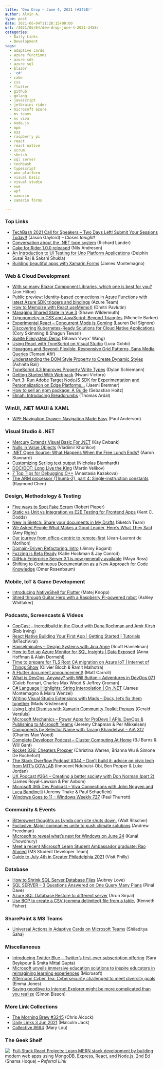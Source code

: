 ```yaml
---
title: 'Dew Drop – June 4, 2021 (#3458)'
author: Alvin A.
type: post
date: 2021-06-04T11:28:15+00:00
url: /2021/06/04/dew-drop-june-4-2021-3458/
categories:
  - Daily Links
  - Development
tags:
  - adaptive cards
  - azure functions
  - azure sdk
  - azure sql
  - blazor
  - 'c#'
  - cake
  - css
  - flutter
  - github
  - golang
  - javascript
  - jetbrains rider
  - microsoft azure
  - ms teams
  - ms viva
  - node.js
  - npm
  - oss
  - raspberry pi
  - react
  - react native
  - scrum
  - sketch
  - sql server
  - techbash
  - typescript
  - uno platform
  - visual basic
  - visual studio
  - vue
  - wpf
  - xamarin
  - xamarin forms

---
```

### <a name="top"></a>Top Links

  * <a href="https://www.jasongaylord.com/blog/2021/06/03/call-for-speakers-techbash-2021-two-days-left" target="_blank" rel="noopener">TechBash 2021 Call for Speakers &#8211; Two Days Left! Submit Your Sessions Today!!</a> (Jason Gaylord) _&#8211; Closes tonight!_
  * <a href="https://devblogs.microsoft.com/dotnet/conversation-about-the-net-type-system/?WT.mc_id=DOP-MVP-4025064" target="_blank" rel="noopener">Conversation about the .NET type system</a> (Richard Lander)
  * <a href="https://cakebuild.net/blog/2021/06/cake-rider-1.0.0-released" target="_blank" rel="noopener">Cake for Rider 1.0.0 released</a> (Nils Andresen)
  * <a href="https://platform.uno/blog/an-introduction-to-unit-testing-for-uno-platform-applications/" target="_blank" rel="noopener">An Introduction to UI Testing for Uno Platform Applications</a> (Delphin Susai Raj & Sakshi Shukla)
  * <a href="https://devblogs.microsoft.com/xamarin/building-beautiful-apps-with-xamarin-forms/?WT.mc_id=DOP-MVP-4025064" target="_blank" rel="noopener">Building beautiful apps with Xamarin.Forms</a> (James Montemagno)



### <a name="web"></a>Web & Cloud Development

  * <a href="https://jonhilton.net/choosing-a-blazor-component-library/" target="_blank" rel="noopener">With so many Blazor Component Libraries, which one is best for you?</a> (Jon Hilton)
  * <a href="https://azure.microsoft.com/en-us/updates/public-preview-identitybased-connections-in-azure-functions-with-latest-azure-sdk-triggers-and-bindings/?WT.mc_id=DOP-MVP-4025064" target="_blank" rel="noopener">Public preview: Identity-based connections in Azure Functions with latest Azure SDK triggers and bindings</a> (Azure Team)
  * <a href="https://dmitripavlutin.com/react-usememo-hook/" target="_blank" rel="noopener">How to Memoize with React.useMemo()</a> (Dmitri Pavlutin)
  * <a href="https://smashingmagazine.com/2021/06/managing-shared-state-vue3/" target="_blank" rel="noopener">Managing Shared State In Vue 3</a> (Shawn Wildermuth)
  * <a href="http://feedproxy.google.com/~r/tympanus/~3/vR1zyMHn0Ck/" target="_blank" rel="noopener">Trigonometry in CSS and JavaScript: Beyond Triangles</a> (Michelle Barker)
  * <a href="https://www.grapecity.com/blogs/experimental-react-concurrent-mode-is-coming" target="_blank" rel="noopener">Experimental React &#8211; Concurrent Mode is Coming</a> (Lauren Del Signore)
  * <a href="https://tanzu.vmware.com/content/home-page/kubernetes-ready-solutions-for-cloud-native-applications" target="_blank" rel="noopener">Discovering Kubernetes-Ready Solutions for Cloud Native Applications</a> (Cory Skimming & Shagun Tewari)
  * <a href="https://github.com/sw-yx/svelte-filesystem-demo" target="_blank" rel="noopener">Svelte Filesystem Demo</a> (Shawn &#8216;swyx&#8217; Wang)
  * <a href="https://medium.com/@lucavgobbi/using-react-with-typescript-on-visual-studio-39cd0a77fdd2" target="_blank" rel="noopener">Using React with TypeScript on Visual Studio</a> (Luca Gobbi)
  * <a href="https://css-tricks.com/hexagons-and-beyond-flexible-responsive-grid-patterns-sans-media-queries/" target="_blank" rel="noopener">Hexagons and Beyond: Flexible, Responsive Grid Patterns, Sans Media Queries</a> (Temani Afif)
  * <a href="https://www.telerik.com/blogs/understanding-dom-style-property-to-create-dynamic-styles" target="_blank" rel="noopener">Understanding the DOM Style Property to Create Dynamic Styles</a> (Ashnita Bali)
  * <a href="https://www.infoq.com/news/2021/06/typescript-4-3-property-write/?utm_campaign=infoq_content&utm_source=infoq&utm_medium=feed&utm_term=global" target="_blank" rel="noopener">TypeScript 4.3 Improves Property Write Types</a> (Dylan Schiemann)
  * <a href="https://smashingmagazine.com/2021/06/getting-started-webpack/" target="_blank" rel="noopener">Getting Started With Webpack</a> (Nwani Victory)
  * <a href="https://medium.com/adobetech/part-3-run-adobe-target-nodejs-sdk-for-experimentation-and-personalization-on-edge-platforms-5c9a7bd80a0?source=rss----9342990108af---4" target="_blank" rel="noopener">Part 3: Run Adobe Target NodeJS SDK for Experimentation and Personalization on Edge Platforms…</a> (Jaemi Bremner)
  * <a href="https://hoitz.medium.com/how-to-sell-an-npm-package-a-guide-562a3d03fa9c?source=rss-30fa4c13ed9------2" target="_blank" rel="noopener">How to sell an npm package: A Guide</a> (Sebastian Hoitz)
  * <a href="https://blog.elmah.io/introducing-breadcrumbs/" target="_blank" rel="noopener">Elmah: Introducing Breadcrumbs</a> (Thomas Ardal)



### <a name="silverlight"></a>WinUI, .NET MAUI & XAML

  * <a href="https://www.syncfusion.com/blogs/post/wpf-navigation-drawer-navigation-made-easy.aspx" target="_blank" rel="noopener">WPF Navigation Drawer: Navigation Made Easy</a> (Paul Anderson)



### <a name="dotnet"></a>Visual Studio & .NET

  * <a href="http://www.i-programmer.info/news/89-net/14618-mercury-extends-visual-basic-for-net.html" target="_blank" rel="noopener">Mercury Extends Visual Basic For .NET</a> (Kay Ewbank)
  * <a href="https://enterprisecraftsmanship.com/posts/nulls-in-value-objects/" target="_blank" rel="noopener">Nulls in Value Objects</a> (Vladimir Khorikov)
  * <a href="https://aaronstannard.com/dotnetoss-free-lunch-ends/" target="_blank" rel="noopener">.NET Open Source: What Happens When the Free Lunch Ends?</a> (Aaron Stannard)
  * <a href="https://nblumhardt.com/2021/06/customize-serilog-text-output/" target="_blank" rel="noopener">Customizing Serilog text output</a> (Nicholas Blumhardt)
  * <a href="https://www.telerik.com/blogs/doc-dot-long-live-king" target="_blank" rel="noopener">DOC/DOT: Long Live the King</a> (Martin Velikov)
  * <a href="https://blog.jetbrains.com/clion/2021/06/7-top-tips-for-debugging-cpp/" target="_blank" rel="noopener">7 Top Tips for Debugging C++</a> (Anastasia Kazakova)
  * <a href="https://devblogs.microsoft.com/oldnewthing/20210603-00/?p=105276" target="_blank" rel="noopener">The ARM processor (Thumb-2), part 4: Single-instruction constants</a> (Raymond Chen)



### <a name="design"></a>Design, Methodology & Testing

  * <a href="https://www.scrum.org/resources/blog/five-ways-spot-fake-scrum" target="_blank" rel="noopener">Five ways to Spot Fake Scrum</a> (Robert Pieper)
  * <a href="https://kentcdodds.com/blog/static-vs-unit-vs-integration-vs-e2e-tests" target="_blank" rel="noopener">Static vs Unit vs Integration vs E2E Testing for Frontend Apps</a> (Kent C. Dodds)
  * <a href="https://www.sketch.com/blog/2021/06/03/new-in-sketch-share-documents-in-my-drafts/" target="_blank" rel="noopener">New in Sketch: Share your documents in My Drafts</a> (Sketch Team)
  * <a href="https://blog.trello.com/we-asked-people-what-makes-a-good-leader-heres-what-they-said" target="_blank" rel="noopener">We Asked People What Makes a Good Leader, Here’s What They Said</a> (Amy Rigby)
  * <a href="https://www.docker.com/blog/our-journey-from-office-centric-to-remote-first/" target="_blank" rel="noopener">Our journey from office-centric to remote-first</a> (Jean-Laurent de Morlhon)
  * <a href="http://feedproxy.google.com/~r/GrabBagOfT/~3/JXXw8hqbqTA/" target="_blank" rel="noopener">Domain-Driven Refactoring: Intro</a> (Jimmy Bogard)
  * <a href="https://blog.golang.org/fuzz-beta" target="_blank" rel="noopener">Fuzzing is Beta Ready</a> (Katie Hockman & Jay Conrod)
  * <a href="https://github.blog/2021-06-03-github-enterprise-server-3-1-is-now-generally-available/" target="_blank" rel="noopener">GitHub Enterprise Server 3.1 is now generally available</a> (Maya Ross)
  * <a href="https://www.infoq.com/articles/continuous-documentation/?utm_campaign=infoq_content&utm_source=infoq&utm_medium=feed&utm_term=global" target="_blank" rel="noopener">Shifting to Continuous Documentation as a New Approach for Code Knowledge</a> (Omer Rosenbaum)



### <a name="mobile"></a>Mobile, IoT & Game Development

  * <a href="https://matejknopp.com/post/introducing-nativeshell/" target="_blank" rel="noopener">Introducing NativeShell for Flutter</a> (Matej Knopp)
  * <a href="https://www.raspberrypi.org/blog/shred-through-guitar-hero-with-a-raspberry-pi-powered-robot/" target="_blank" rel="noopener">Shred through Guitar Hero with a Raspberry Pi-powered robot</a> (Ashley Whittaker)



### <a name="podcasts"></a>Podcasts, Screencasts & Videos

  * <a href="https://cppcast.libsyn.com/incredibuild-in-the-cloud-with-dana-rochman-and-amir-kirsh" target="_blank" rel="noopener">CppCast &#8211; Incredibuild in the Cloud with Dana Rochman and Amir Kirsh</a> (Rob Irving)
  * <a href="http://www.youtube.com/watch?v=nUrVf0OnliY" target="_blank" rel="noopener">React Native Building Your First App | Getting Started | Tutorials</a> (MTechViral)
  * <a href="https://www.hanselminutes.com" target="_blank" rel="noopener">Hanselminutes &#8211; Design Systems with Jina Anne</a> (Scott Hanselman)
  * <a href="https://channel9.msdn.com/Shows/Data-Exposed/How-to-Set-up-Azure-Monitor-for-SQL-Insights?WT.mc_id=DOP-MVP-4025064" target="_blank" rel="noopener">How to Set up Azure Monitor for SQL Insights | Data Exposed</a> (Anna Hoffman & Alain Dormehl)
  * <a href="https://channel9.msdn.com/Shows/Internet-of-Things-Show/Time-to-prepare-for-TLS-Root-CA-migration-on-Azure-IoT?WT.mc_id=DOP-MVP-4025064" target="_blank" rel="noopener">Time to prepare for TLS Root CA migration on Azure IoT | Internet of Things Show</a> (Olivier Bloch & Ramit Malhotra)
  * <a href="https://www.youtube.com/watch?v=nZ9pWg_QOwM&ab_channel=SuperDeclarative%21" target="_blank" rel="noopener">A Flutter document announcement!</a> (Matt Carroll)
  * <a href="https://devchat.tv/adventures-in-devops/what-is-devops-anway-with-will-button-devops-071/" target="_blank" rel="noopener">What is DevOps, Anyway? with Will Button &#8211; Adventures in DevOps 071</a> (Caleb Fornari, Charles Max Wood & Jeffrey Groman)
  * <a href="https://channel9.msdn.com/Shows/On-NET/C-Language-Highlights-String-Interpolation?WT.mc_id=DOP-MVP-4025064" target="_blank" rel="noopener">C# Language Highlights: String Interpolation | On .NET</a> (James Montemagno & Maira Wenzel)
  * <a href="http://www.youtube.com/watch?v=hrZKnDP8b4c" target="_blank" rel="noopener">Writing Visual Studio Extensions with Mads &#8211; Docs, let&#8217;s fix them together</a> (Mads Kristensen)
  * <a href="https://www.youtube.com/watch?v=QlS0CuMEwdw" target="_blank" rel="noopener">Using Light Dismiss with Xamarin Community Toolkit Popups</a> (Gerald Versluis)
  * <a href="http://www.youtube.com/watch?v=-dwZnmqKk70" target="_blank" rel="noopener">Microsoft Mechanics &#8211; Power Apps for ProDevs | APIs, DevOps & Publishing to Microsoft Teams</a> (Jeremy Chapman & Per Mikkelsen)
  * <a href="https://devchat.tv/adventures-in-angular/components-by-selector-name-with-tarang-khandelwal-aia-312/" target="_blank" rel="noopener">Components by Selector Name with Tarang Khandelwal &#8211; AiA 312</a> (Charles Max Wood)
  * <a href="https://completedeveloperpodcast.com/cluster-computing-at-home/?utm_source=rss&utm_medium=rss&utm_campaign=cluster-computing-at-home" target="_blank" rel="noopener">Complete Developer Podcast &#8211; Cluster Computing At Home</a> (BJ Burns & Will Gant)
  * <a href="http://relay.fm/rocket/336" target="_blank" rel="noopener">Rocket 336: Cheaters Prosper</a> (Christina Warren, Brianna Wu & Simone De Rochefort)
  * <a href="https://stackoverflow.blog/2021/06/04/podcast-344-dont-build-it-advice-on-civic-tech-from-mits-gov-lab/" target="_blank" rel="noopener">The Stack Overflow Podcast #344 &#8211; Don&#8217;t build it: advice on civic tech from MIT&#8217;s GOV/LAB</a> (Innocent Ndubuisi-Obi, Ben Popper & Luke Jordan)
  * <a href="https://uxpodcast.com/264-creating-better-society-don-norman/" target="_blank" rel="noopener">UX Podcast #264 &#8211; Creating a better society with Don Norman (part 2)</a> (James Royal-Lawson & Per Axbom)
  * <a href="https://www.m365devpodcast.com/e/viva-connections-with-john-nguyen-and-luca-bandinelli/" target="_blank" rel="noopener">Microsoft 365 Dev Podcast &#8211; Viva Connections with John Nguyen and Luca Bandinelli</a> (Jeremy Thake & Paul Schaeflein)
  * <a href="https://www.thurrott.com/podcasts/windows-weekly/250767/windows-goes-to-11-windows-weekly-727" target="_blank" rel="noopener">Windows Goes to 11 – Windows Weekly 727</a> (Paul Thurrott)



### <a name="events"></a>Community & Events

  * <a href="https://www.linkedin.com/pulse/bittersweet-thoughts-lyndacom-site-shuts-down-walt-ritscher/" target="_blank" rel="noopener">Bittersweet thoughts as Lynda.com site shuts down.</a> (Walt Ritscher)
  * <a href="https://www.axios.com/alliance-climate-solutions-amazon-netflix-ef70bac3-af54-4189-b727-404834d21a36.html" target="_blank" rel="noopener">Exclusive: Major companies unite to push climate solutions</a> (Andrew Freedman)
  * <a href="http://feedproxy.google.com/~r/kunal2383/~3/PIf3kC3DSuE/next-version-of-windows.html" target="_blank" rel="noopener">Microsoft to reveal what&#8217;s next for Windows on June 24</a> (Kunal Chowdhury)
  * <a href="https://techcommunity.microsoft.com/t5/student-developer-blog/meet-a-recent-microsoft-learn-student-ambassador-graduate-rao/ba-p/2414361?WT.mc_id=DOP-MVP-4025064" target="_blank" rel="noopener">Meet a recent Microsoft Learn Student Ambassador graduate: Rao Ahmed</a> (MS Student Developer Team)
  * <a href="https://www.visitphilly.com/articles/philadelphia/fourth-of-july-in-philadelphia-wawa-welcome-america/" target="_blank" rel="noopener">Guide to July 4th in Greater Philadelphia 2021</a> (Visit Philly)



### <a name="sql"></a>Database

  * <a href="http://feedproxy.google.com/~r/MSSQLTips-LatestSqlServerTips/~3/I8liyYUWN_w/" target="_blank" rel="noopener">How to Shrink SQL Server Database Files</a> (Aubrey Love)
  * <a href="https://blog.sqlauthority.com/2021/06/04/sql-server-3-questions-answered-on-one-query-many-plans/?utm_source=rss&utm_medium=rss&utm_campaign=sql-server-3-questions-answered-on-one-query-many-plans" target="_blank" rel="noopener">SQL SERVER – 3 Questions Answered on One Query Many Plans</a> (Pinal Dave)
  * <a href="https://www.sqlservercentral.com/blogs/azure-sql-database-restore-to-different-server" target="_blank" rel="noopener">Azure SQL Database Restore to different server</a> (Arun Sirpal)
  * <a href="https://www.sqlservercentral.com/blogs/use-bcp-to-create-a-csv-comma-delimited-file-from-a-table" target="_blank" rel="noopener">Use BCP to create a CSV (comma delimited) file from a table.</a> (Kenneth Fisher)



### <a name="sp"></a>SharePoint & MS Teams

  * <a href="https://developer.microsoft.com/en-us/microsoft-teams/blogs/universal-actions-in-adaptive-cards-on-microsoft-teams/?WT.mc_id=DOP-MVP-4025064" target="_blank" rel="noopener">Universal Actions in Adaptive Cards on Microsoft Teams</a> (Shiladitya Saha)



### <a name="misc"></a>Miscellaneous

  * <a href="https://blog.twitter.com/en_us/topics/company/2021/introducing-twitter-blue.html" target="_blank" rel="noopener">Introducing Twitter Blue &#8211; Twitter’s first-ever subscription offering</a> (Sara Beykpour & Smita Mittal Gupta)
  * <a href="https://news.microsoft.com/apac/2021/05/05/microsoft-unveils-immersive-education-solutions-to-inspire-educators-in-reimagining-learning-experiences/?ocid=FY21_soc_omc_br_tw_Immersive_EDU" target="_blank" rel="noopener">Microsoft unveils immersive education solutions to inspire educators in reimagining learning experiences</a> (Microsoft)
  * <a href="https://www.microsoft.com/security/blog/2021/06/03/afternoon-cyber-tea-cybersecurity-challenged-to-meet-diversity-goals/" target="_blank" rel="noopener">Afternoon Cyber Tea: Cybersecurity challenged to meet diversity goals</a> (Emma Jones)
  * <a href="https://www.zdnet.com/article/saying-goodbye-to-internet-explore-might-be-more-complicated-than-you-realise/#ftag=RSSbaffb68" target="_blank" rel="noopener">Saying goodbye to Internet Explorer might be more complicated than you realize</a> (Simon Bisson)



### <a name="links"></a>More Link Collections

  * <a href="http://feedproxy.google.com/~r/ReflectivePerspective/~3/SlR1QOvcBxE/" target="_blank" rel="noopener">The Morning Brew #3245</a> (Chris Alcock)
  * <a href="http://feedproxy.google.com/~r/parsimonyjax/~3/xg2kI-R4KmA/daily-links-3-jun-2021.html" target="_blank" rel="noopener">Daily Links 3 Jun 2021</a> (Malcolm Jack)
  * <a href="http://feedproxy.google.com/~r/tympanus/~3/Rltpd29cdPk/" target="_blank" rel="noopener">Collective #664</a> (Mary Lou)



### <a name="shelf"></a>The Geek Shelf

<a href="https://www.amazon.com/Full-Stack-React-Projects-development-building/dp/1839215410/?tag=amavin-20" target="_blank" rel="noopener"><img decoding="async" align="left" style="margin: 0px 5px 0px 0px; border: 0px currentcolor; border-image: none; float: left; display: inline; background-image: none;" src="https://m.media-amazon.com/images/I/71whevleuhL._AC_UY218_.jpg" border="0" /></a>&nbsp;<a href="https://www.amazon.com/Full-Stack-React-Projects-development-building/dp/1839215410/?tag=amavin-20" target="_blank" rel="noopener">Full-Stack React Projects: Learn MERN stack development by building modern web apps using MongoDB, Express, React, and Node.js, 2nd Ed</a> (Shama Hoque) _&#8211; Referral Link_